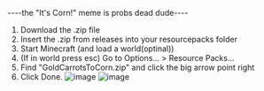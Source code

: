 ----the "It's Corn!" meme is probs dead dude----
1. Download the .zip file
2. Insert the .zip from releases into your resourcepacks folder
3. Start Minecraft (and load a world(optinal))
4. (If in world press esc) Go to Options... > Resource Packs...
5. Find "GoldCarrotsToCorn.zip" and click the big arrow point right
6. Click Done.
![image](https://github.com/user-attachments/assets/a9124e1e-24aa-4cae-b0fc-0e38f2e76147)
![image](https://github.com/user-attachments/assets/bc5223ba-06e7-427c-b286-ad8006352c22)
